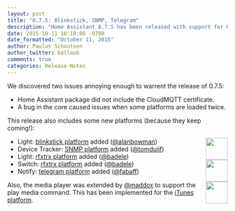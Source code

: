 ```yaml
---
layout: post
title: "0.7.5: Blinkstick, SNMP, Telegram"
description: "Home Assistant 0.7.5 has been released with support for RFXtrx, Blinkstick, SNMP and Telegram."
date: 2015-10-11 10:10:00 -0700
date_formatted: "October 11, 2015"
author: Paulus Schoutsen
author_twitter: balloob
comments: true
categories: Release-Notes
---
```


We discovered two issues annoying enough to warrent the release of 0.7.5:

- Home Assistant package did not include the CloudMQTT certificate.
- A bug in the core caused issues when some platforms are loaded twice.

This release also includes some new platforms (because they keep coming!):

<img src='/images/supported_brands/blinkstick.png' style='border:none; box-shadow: none; float: right;' height='50' /><img src='/images/supported_brands/rfxtrx.png' style='border:none; box-shadow: none; float: right; clear: right;' height='50' /><img src='/images/supported_brands/telegram.png' style='border:none; box-shadow: none; float: right; clear: right;' height='50' />

 - Light: [blinkstick platform](/components/light.blinksticklight/) added ([@alanbowman](https://github.com/alanbowman))
 - Device Tracker: [SNMP platform](/components/device_tracker.snmp/) added ([@tomduijf](https://github.com/tomduijf))
 - Light: [rfxtrx platform](/components/light.rfxtrx/) added ([@badele](https://github.com/badele))
 - Switch: [rfxtrx platform](/components/switch.rfxtrx/) added ([@badele](https://github.com/badele))
 - Notify: [telegram platform](/components/notify.telegram/) added ([@fabaff](https://github.com/fabaff))

Also, the media player was extended by [@maddox](https://github.com/maddox) to support the play media command. This has been implemented for the [iTunes platform](/components/media_player.itunes/).
